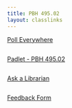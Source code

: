 ```yaml
---
title: PBH 495.02
layout: classlinks
---
```

<p style="margin-bottom: 2em;"><a class="button" target="_blank" href="http://pollev.com/brockport">Poll Everywhere</a></p>
<p style="margin-top: 2em; margin-bottom: 2em;"><a class="button" target="_blank" href="https://padlet.com/loganrath/7kzauddn7u0d">Padlet - PBH 495.02</a></p>
<p style="margin-top: 2em; margin-bottom: 2em;"><a class="button" target="_blank" href="https://brockport.edu/library/ask">Ask a Librarian</a></p>
<p style="margin-top: 2em; margin-bottom: 2em;"><a class="button" target="_blank" href="https://forms.brockport.edu/view.php?id=3544702&element_1=PBH495.01&element_2=Ray">Feedback Form</a></p>